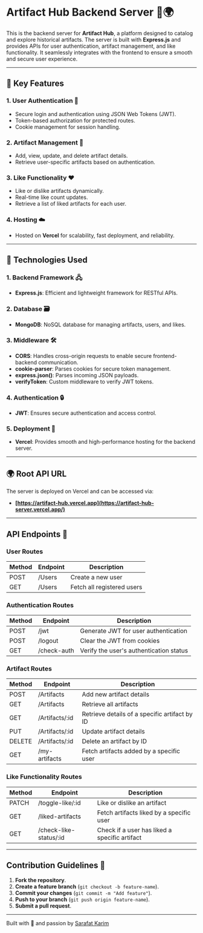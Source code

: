 # Artifact Hub Backend Server 🏺🌍

This is the backend server for **Artifact Hub**, a platform designed to catalog and explore historical artifacts. The server is built with **Express.js** and provides APIs for user authentication, artifact management, and like functionality. It seamlessly integrates with the frontend to ensure a smooth and secure user experience.

---

## 🌟 Key Features

### **1. User Authentication 🔐**

- Secure login and authentication using JSON Web Tokens (JWT).
- Token-based authorization for protected routes.
- Cookie management for session handling.

### **2. Artifact Management 📜**

- Add, view, update, and delete artifact details.
- Retrieve user-specific artifacts based on authentication.

### **3. Like Functionality ❤️**

- Like or dislike artifacts dynamically.
- Real-time like count updates.
- Retrieve a list of liked artifacts for each user.

### **4. Hosting ☁️**

- Hosted on **Vercel** for scalability, fast deployment, and reliability.

---

## 🔧 Technologies Used

### **1. Backend Framework 🖧**

- **Express.js**: Efficient and lightweight framework for RESTful APIs.

### **2. Database 🗃️**

- **MongoDB**: NoSQL database for managing artifacts, users, and likes.

### **3. Middleware 🛠️**

- **CORS**: Handles cross-origin requests to enable secure frontend-backend communication.
- **cookie-parser**: Parses cookies for secure token management.
- **express.json()**: Parses incoming JSON payloads.
- **verifyToken**: Custom middleware to verify JWT tokens.

### **4. Authentication 🔒**

- **JWT**: Ensures secure authentication and access control.

### **5. Deployment 🚀**

- **Vercel**: Provides smooth and high-performance hosting for the backend server.

---

## 🌍 Root API URL

The server is deployed on Vercel and can be accessed via:

- **[https://artifact-hub.vercel.app](https://artifact-hub-server.vercel.app/)**

---

## API Endpoints 🚀

### **User Routes**

| Method | Endpoint | Description                |
| ------ | -------- | -------------------------- |
| POST   | /Users   | Create a new user          |
| GET    | /Users   | Fetch all registered users |

### **Authentication Routes**

| Method | Endpoint    | Description                             |
| ------ | ----------- | --------------------------------------- |
| POST   | /jwt        | Generate JWT for user authentication    |
| POST   | /logout     | Clear the JWT from cookies              |
| GET    | /check-auth | Verify the user's authentication status |

### **Artifact Routes**

| Method | Endpoint       | Description                                   |
| ------ | -------------- | --------------------------------------------- |
| POST   | /Artifacts     | Add new artifact details                      |
| GET    | /Artifacts     | Retrieve all artifacts                        |
| GET    | /Artifacts/:id | Retrieve details of a specific artifact by ID |
| PUT    | /Artifacts/:id | Update artifact details                       |
| DELETE | /Artifacts/:id | Delete an artifact by ID                      |
| GET    | /my-artifacts  | Fetch artifacts added by a specific user      |

### **Like Functionality Routes**

| Method | Endpoint               | Description                                   |
| ------ | ---------------------- | --------------------------------------------- |
| PATCH  | /toggle-like/:id       | Like or dislike an artifact                   |
| GET    | /liked-artifacts       | Fetch artifacts liked by a specific user      |
| GET    | /check-like-status/:id | Check if a user has liked a specific artifact |

---

## Contribution Guidelines 🤝

1. **Fork the repository**.
2. **Create a feature branch** (`git checkout -b feature-name`).
3. **Commit your changes** (`git commit -m "Add feature"`).
4. **Push to your branch** (`git push origin feature-name`).
5. **Submit a pull request**.

---

Built with 💙 and passion by [Sarafat Karim](https://www.linkedin.com/in/sarafat-karim/)

